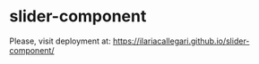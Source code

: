 # slider-component
Please, visit deployment at: https://ilariacallegari.github.io/slider-component/
